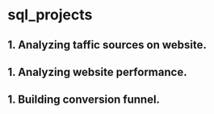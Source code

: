 # sql_projects

## 1. Analyzing taffic sources on website.

## 1. Analyzing website performance.

## 1. Building conversion funnel.
